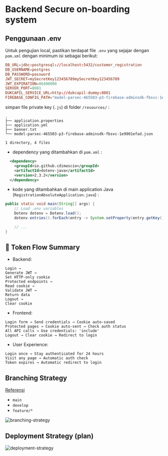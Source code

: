 # Backend Secure on-boarding system

## Penggunaan .env

Untuk pengujian local, pastikan terdapat file `.env` yang sejajar dengan `pom.xml` dengan minimum isi sebagai berikut:

```conf
DB_URL=jdbc:postgresql://localhost:5432/customer_registration
DB_USERNAME=postgres
DB_PASSWORD=password
JWT_SECRET=mySecretKey123456789mySecretKey123456789
JWT_EXPIRATION=86400000
SERVER_PORT=8081
DUKCAPIL_SERVICE_URL=http://dukcapil-dummy:8081
FIREBASE_CONFIG_PATH="model-parsec-465503-p3-firebase-adminsdk-fbsvc-1e9901efad.json"
```

simpan file private key (`.js`) di folder `/resources/` :

```tree
.
├── application.properties
├── application.yml
├── banner.txt
└── model-parsec-465503-p3-firebase-adminsdk-fbsvc-1e9901efad.json

1 directory, 4 files
```

- dependency yang ditambahkan di `pom.xml` :

```xml
  <dependency>
    <groupId>io.github.cdimascio</groupId>
    <artifactId>dotenv-java</artifactId>
    <version>2.3.2</version>
  </dependency>
```

- kode yang ditambahkan di main application Java (`RegistrationAbsoluteApplication.java`) :

```java
public static void main(String[] args) {
    // Load .env variables
    Dotenv dotenv = Dotenv.load();
    dotenv.entries().forEach(entry -> System.setProperty(entry.getKey(), entry.getValue()));

    // ...
}
```

## 🔑 Token Flow Summary

- Backend:

```flow
Login → 
Generate JWT → 
Set HTTP-only cookie
Protected endpoints → 
Read cookie → 
Validate JWT → 
Return data
Logout → 
Clear cookie
```

- Frontend:

```flow
Login form → Send credentials → Cookie auto-saved
Protected pages → Cookie auto-sent → Check auth status
All API calls → Use credentials: 'include'
Logout → Clear cookie → Redirect to login
```

- User Experience:

```flow
Login once → Stay authenticated for 24 hours
Visit any page → Automatic auth check
Token expires → Automatic redirect to login
```

## Branching Strategy

[Referensi](https://github.com/discover-devops/Git_Commands/blob/main/Best%20Practices%20for%20Git%20Branching.md)

- `main`
- `develop`
- `feature/*`

![branching-strategy](./img/desain-repo-repo-strategy.png)

## Deployment Strategy (plan)

![deployment-strategy](./img/desain-deployment-k8s.png)